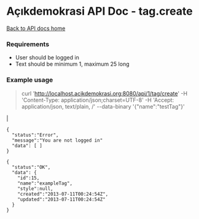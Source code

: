 # Açıkdemokrasi API Doc - tag.create

[Back to API docs home](Home)

### Requirements
- User should be logged in
- Text should be minimum 1, maximum 25 long

### Example usage

>    curl 'http://localhost.acikdemokrasi.org:8080/api/1/tag/create' -H 'Content-Type: application/json;charset=UTF-8' -H 'Accept: application/json, text/plain, /' --data-binary '{"name":"testTag"}'

|
```
{
  "status":"Error",
  "message":"You are not logged in"
  "data": [ ]
}
```
```
{
  "status":"OK",
  "data": {
    "id":15,
    "name":"exampleTag",
    "style":null,
    "created":"2013-07-11T00:24:54Z",
    "updated":"2013-07-11T00:24:54Z"
  }
}
```